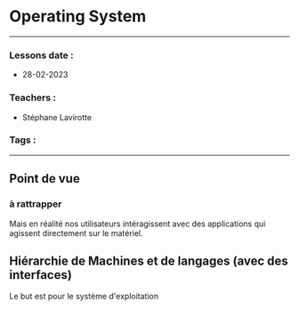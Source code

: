 # Operating System
---
### Lessons date :
- 28-02-2023

### Teachers :
- Stéphane Lavirotte

### Tags :


---

## Point de vue

### à rattrapper

Mais en réalité nos utilisateurs intéragissent avec des applications qui agissent directement sur le matériel.

## Hiérarchie de Machines et de langages (avec des interfaces)

Le but est pour le système d'exploitation 
